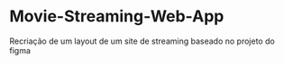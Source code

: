 # Movie-Streaming-Web-App
Recriação de um layout de um site de streaming baseado no projeto do figma
